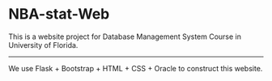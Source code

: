 # NBA-stat-Web
This is a website project for Database Management System Course in University of Florida.<br>
<hr>
We use Flask + Bootstrap + HTML + CSS + Oracle to construct this website. 
